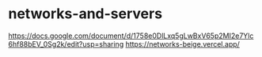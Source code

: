 ﻿# networks-and-servers
https://docs.google.com/document/d/1758e0DlLxq5gLwBxV65p2MI2e7Ylc6hf88bEV_0Sg2k/edit?usp=sharing
https://networks-beige.vercel.app/
